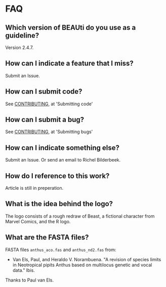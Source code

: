# FAQ

## Which version of BEAUti do you use as a guideline?

Version 2.4.7.

## How can I indicate a feature that I miss?

Submit an Issue.

## How can I submit code?

See [CONTRIBUTING](CONTRIBUTING.md), at 'Submitting code'

## How can I submit a bug?

See [CONTRIBUTING](CONTRIBUTING.md), at 'Submitting bugs' 

## How can I indicate something else?

Submit an Issue. Or send an email to Richel Bilderbeek.

## How do I reference to this work?

Article is still in preperation.

## What is the idea behind the logo?

The logo consists of a rough redraw of Beast, 
a fictional character from Marvel Comics, 
and the R logo. 

## What are the FASTA files?

FASTA files `anthus_aco.fas` and `anthus_nd2.fas` from:
 
 * Van Els, Paul, and Heraldo V. Norambuena. "A revision of species limits in Neotropical pipits Anthus based on multilocus genetic and vocal data." Ibis.

Thanks to Paul van Els.
